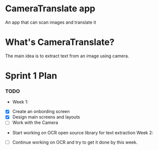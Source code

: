 # CameraTranslate app 
An app that can scan images and translate it 

# What's CameraTranslate? 
The main idea is to extract text from an image using camera. 

# Sprint 1 Plan 
### TODO
- Week 1:
- [x] Create an onbording screen 
- [x] Design main screens and layouts 
- [ ] Work with the Camera 
- Start working on OCR open source library for text extraction 
Week 2:  
- [ ] Continue working on OCR and try to get it done by this week. 
